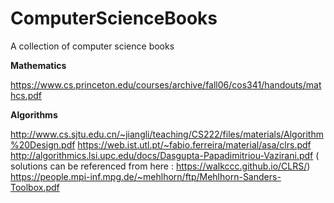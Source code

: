 # ComputerScienceBooks
A collection of computer science books 

**Mathematics** 

https://www.cs.princeton.edu/courses/archive/fall06/cos341/handouts/mathcs.pdf

**Algorithms** 

http://www.cs.sjtu.edu.cn/~jiangli/teaching/CS222/files/materials/Algorithm%20Design.pdf
https://web.ist.utl.pt/~fabio.ferreira/material/asa/clrs.pdf
http://algorithmics.lsi.upc.edu/docs/Dasgupta-Papadimitriou-Vazirani.pdf ( solutions can be referenced from here : https://walkccc.github.io/CLRS/)
https://people.mpi-inf.mpg.de/~mehlhorn/ftp/Mehlhorn-Sanders-Toolbox.pdf


